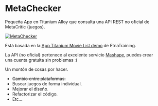 # MetaChecker
Pequeña App en Titanium Alloy que consulta una API REST no oficial de MetaCritic (juegos).

[![MetaChecker](http://img.youtube.com/vi/tOimwW_-7Fc/0.jpg)](http://www.youtube.com/watch?v=tOimwW_-7Fc)

Está basada en la [App Titanium Movie List demo](https://github.com/EtnaTraining/MoviesDemo) de EtnaTraining.

La API (no oficial) pertenece al excelente servicio [Mashape](https://www.mashape.com/), puedes crear una cuenta gratuita sin problemas :)

Un montón de cosas por hacer.

+ ~~Cambio entre plataformas.~~
+ Buscar juegos de forma individual.
+ Mejorar el diseño.
+ Refactorizar el código.
+ Etc...
